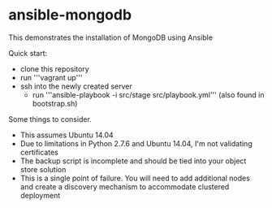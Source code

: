 # ansible-mongodb
This demonstrates the installation of MongoDB using Ansible

Quick start:
* clone this repository
* run '''vagrant up'''
* ssh into the newly created server
  * run '''ansible-playbook -i src/stage src/playbook.yml''' (also found in bootstrap.sh)

Some things to consider.
* This assumes Ubuntu 14.04
* Due to limitations in Python 2.7.6 and Ubuntu 14.04, I'm not validating certificates
* The backup script is incomplete and should be tied into your object store solution
* This is a single point of failure. You will need to add additional nodes and create a discovery mechanism to accommodate clustered deployment